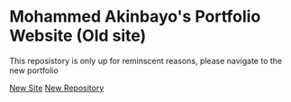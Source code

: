 # Mohammed Akinbayo's Portfolio Website (Old site)

This reposistory is only up for reminscent reasons, please navigate to the new portfolio

[New Site](https://mohammed532.github.io/portfolio-2024/) [New Repository](https://github.com/Mohammed532/portfolio-2024)

